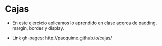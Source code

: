# Cajas

* En este ejercicio aplicamos lo aprendido en clase acerca de padding, margin, border y display.


* Link gh-pages: <http://paoquime.github.io/cajas/>
